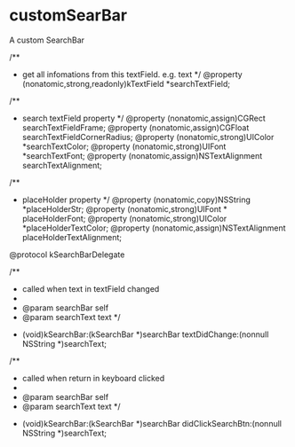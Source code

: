 # customSearBar

A custom SearchBar

/**
 *  get all infomations from this textField.  e.g. text
 */
@property (nonatomic,strong,readonly)kTextField *searchTextField;

/**
 *  search textField property
 */
@property (nonatomic,assign)CGRect searchTextFieldFrame;
@property (nonatomic,assign)CGFloat searchTextFieldCornerRadius;
@property (nonatomic,strong)UIColor *searchTextColor;
@property (nonatomic,strong)UIFont *searchTextFont;
@property (nonatomic,assign)NSTextAlignment searchTextAlignment;


/**
 *  placeHolder property
 */
@property (nonatomic,copy)NSString *placeHolderStr;
@property (nonatomic,strong)UIFont * placeHolderFont;
@property (nonatomic,strong)UIColor *placeHolderTextColor;
@property (nonatomic,assign)NSTextAlignment placeHolderTextAlignment;

@protocol kSearchBarDelegate <NSObject>

/**
 *  called when text in textField changed
 *
 *  @param searchBar  self
 *  @param searchText text
 */
- (void)kSearchBar:(kSearchBar *)searchBar textDidChange:(nonnull NSString *)searchText;

/**
 *  called when return in keyboard clicked
 *
 *  @param searchBar  self
 *  @param searchText text
 */
- (void)kSearchBar:(kSearchBar *)searchBar didClickSearchBtn:(nonnull NSString *)searchText;
